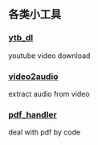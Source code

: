 ## 各类小工具
### [ytb_dl](./ytb_dl/README.md)
youtube video download
### [video2audio](./video_2_audio/README.md)
extract audio from video
### [pdf_handler](./pdf_handler/README.md)
deal with pdf by code
